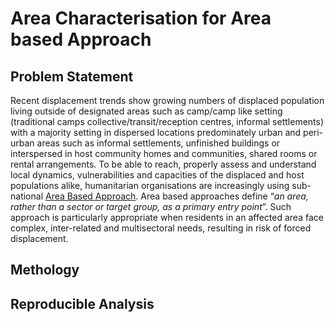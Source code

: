 # Area Characterisation  for Area based Approach

## Problem Statement 

Recent displacement trends show growing numbers of displaced population living outside of designated areas such as camp/camp like setting (traditional camps collective/transit/reception centres, informal settlements) with a majority setting in dispersed locations predominately urban and peri-urban areas such as informal settlements, unfinished buildings or interspersed in host community homes and communities, shared rooms or rental arrangements. To be able to reach, properly assess and understand local dynamics, vulnerabilities and capacities of the displaced and host populations alike, humanitarian organisations are increasingly using sub-national [Area Based Approach](https://www.humanitarianlibrary.org/collection/implementing-area-based-approaches). Area based approaches define “_an area, rather than a sector or target group, as a primary entry point_”. Such approach is particularly appropriate when residents in an affected area face complex, inter-related and multisectoral needs, resulting in risk of forced displacement.

## Methology


## Reproducible Analysis



